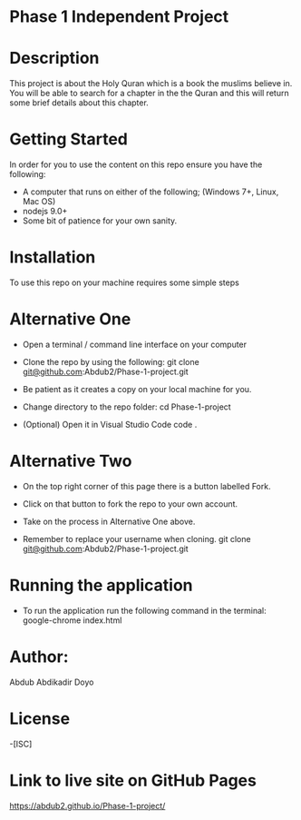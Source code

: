 # Phase 1 Independent Project

# Description
 This project is about the Holy Quran which is a book the muslims believe in. You will be able to search for a chapter in the the Quran and this will return some brief details about this chapter.

# Getting Started
In order for you to use the content on this repo ensure you have the following:

* A computer that runs on either of the following; (Windows 7+, Linux, Mac OS)
* nodejs 9.0+
* Some bit of patience for your own sanity.

# Installation
To use this repo on your machine requires some simple steps

# Alternative One
* Open a terminal / command line interface on your computer

* Clone the repo by using the following:
    git clone git@github.com:Abdub2/Phase-1-project.git

* Be patient as it creates a copy on your local machine for you.

* Change directory to the repo folder:
    cd Phase-1-project

* (Optional) Open it in Visual Studio Code
    code .

# Alternative Two
* On the top right corner of this page there is a button labelled Fork.

* Click on that button to fork the repo to your own account.

* Take on the process in Alternative One above.

* Remember to replace your username when cloning.
    git clone git@github.com:Abdub2/Phase-1-project.git

# Running the application
* To run the application run the following command in the terminal:
    google-chrome index.html


# Author:
 Abdub Abdikadir Doyo
# License
-[ISC]

# Link to live site on GitHub Pages
https://abdub2.github.io/Phase-1-project/
